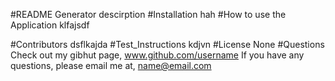 #README Generator
descirption
#Installation
hah
#How to use the Application 
klfajsdf

#Contributors 
dsflkajda
#Test_Instructions
kdjvn
#License
None
#Questions
Check out my gibhut page, www.github.com/username
If you have any questions, please email me at, name@email.com
